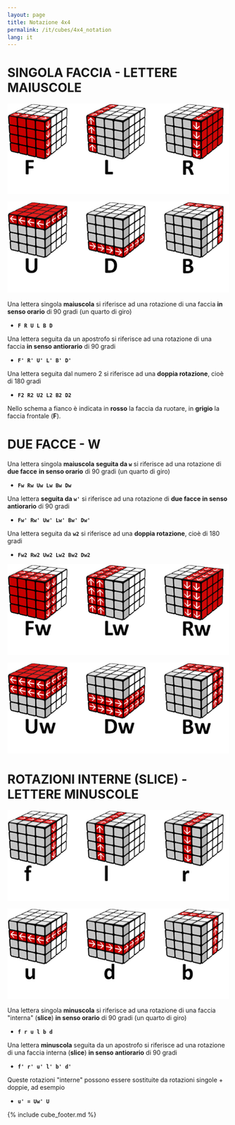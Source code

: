 ```yaml
---
layout: page
title: Notazione 4x4
permalink: /it/cubes/4x4_notation
lang: it
---
```


# SINGOLA FACCIA - LETTERE MAIUSCOLE

![4x4_notation-1](/assets/cubes/4x4_notation-1.png)

![4x4_notation-2](/assets/cubes/4x4_notation-2.png)

Una lettera singola **maiuscola** si riferisce ad una rotazione di una faccia **in senso orario** di 90 gradi (un quarto di giro)

- **`F R U L B D`**

Una lettera seguita da un apostrofo si riferisce ad una rotazione di una faccia **in senso antiorario** di 90 gradi

- **`F' R' U' L' B' D'`**

Una lettera seguita dal numero 2 si riferisce ad una **doppia rotazione**, cioè di 180 gradi

- **`F2 R2 U2 L2 B2 D2`**

Nello schema a fianco è indicata in **rosso** la faccia da ruotare, in **grigio** la faccia frontale (**F**).

# DUE FACCE - W

Una lettera singola **maiuscola** **seguita da `w`** si riferisce ad una rotazione di **due facce** **in senso orario** di 90 gradi (un quarto di giro)

- **`Fw Rw Uw Lw Bw Dw`**

Una lettera **seguita da `w'`** si riferisce ad una rotazione di **due facce in senso antiorario** di 90 gradi

- **`Fw' Rw' Uw' Lw' Bw' Dw'`**

Una lettera seguita da **`w2`** si riferisce ad una **doppia rotazione**, cioè di 180 gradi

- **`Fw2 Rw2 Uw2 Lw2 Bw2 Dw2`**

![4x4_notation-3](/assets/cubes/4x4_notation-3.png)

![4x4_notation-4](/assets/cubes/4x4_notation-4.png)

# ROTAZIONI INTERNE (SLICE) - LETTERE MINUSCOLE

![4x4_notation-5](/assets/cubes/4x4_notation-5.png)

![4x4_notation-6](/assets/cubes/4x4_notation-6.png)

Una lettera singola **minuscola** si riferisce ad una rotazione di una faccia "interna" (**slice**) **in senso orario** di 90 gradi (un quarto di giro)

- **`f r u l b d`**

Una lettera **minuscola** seguita da un apostrofo si riferisce ad una rotazione di una faccia interna (**slice**) **in senso antiorario** di 90 gradi

- **`f' r' u' l' b' d'`**

Queste rotazioni "interne" possono essere sostituite da rotazioni singole + doppie, ad esempio

- **`u' = Uw' U`**

{% include cube_footer.md %}
